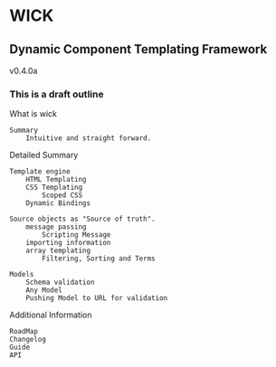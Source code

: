 # WICK
## Dynamic Component Templating Framework
v0.4.0a

### This is a draft outline

What is wick

    Summary
        Intuitive and straight forward.

Detailed Summary
    
    Template engine
        HTML Templating
        CSS Templating
            Scoped CSS
        Dynamic Bindings

    Source objects as "Source of truth".
        message passing
            Scripting Message
        importing information
        array templating
            Filtering, Sorting and Terms

    Models
        Schema validation
        Any Model
        Pushing Model to URL for validation

Additional Information

    RoadMap
    Changelog
    Guide
    API





